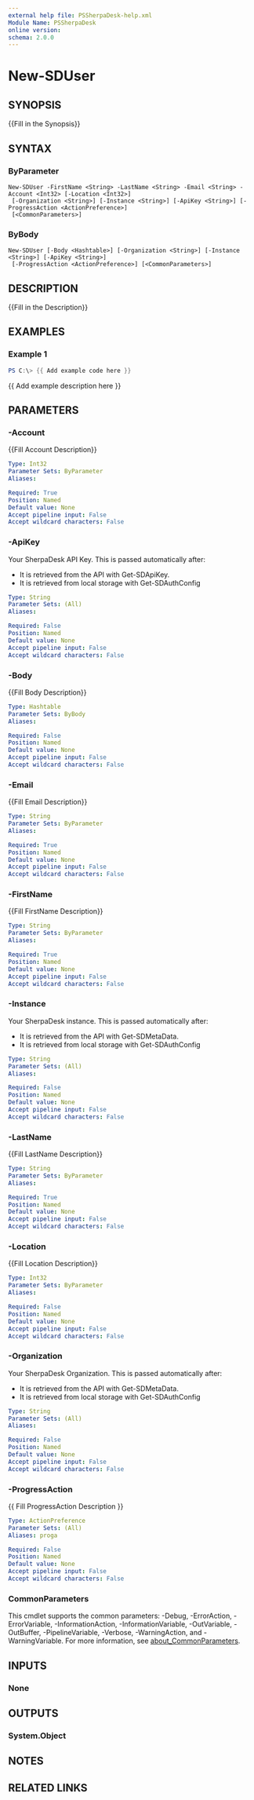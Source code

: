 ```yaml
---
external help file: PSSherpaDesk-help.xml
Module Name: PSSherpaDesk
online version:
schema: 2.0.0
---
```


# New-SDUser

## SYNOPSIS
{{Fill in the Synopsis}}

## SYNTAX

### ByParameter
```
New-SDUser -FirstName <String> -LastName <String> -Email <String> -Account <Int32> [-Location <Int32>]
 [-Organization <String>] [-Instance <String>] [-ApiKey <String>] [-ProgressAction <ActionPreference>]
 [<CommonParameters>]
```

### ByBody
```
New-SDUser [-Body <Hashtable>] [-Organization <String>] [-Instance <String>] [-ApiKey <String>]
 [-ProgressAction <ActionPreference>] [<CommonParameters>]
```

## DESCRIPTION
{{Fill in the Description}}

## EXAMPLES

### Example 1
```powershell
PS C:\> {{ Add example code here }}
```

{{ Add example description here }}

## PARAMETERS

### -Account
{{Fill Account Description}}

```yaml
Type: Int32
Parameter Sets: ByParameter
Aliases:

Required: True
Position: Named
Default value: None
Accept pipeline input: False
Accept wildcard characters: False
```

### -ApiKey
Your SherpaDesk API Key. This is passed automatically after:

- It is retrieved from the API with Get-SDApiKey.
- It is retrieved from local storage with Get-SDAuthConfig

```yaml
Type: String
Parameter Sets: (All)
Aliases:

Required: False
Position: Named
Default value: None
Accept pipeline input: False
Accept wildcard characters: False
```

### -Body
{{Fill Body Description}}

```yaml
Type: Hashtable
Parameter Sets: ByBody
Aliases:

Required: False
Position: Named
Default value: None
Accept pipeline input: False
Accept wildcard characters: False
```

### -Email
{{Fill Email Description}}

```yaml
Type: String
Parameter Sets: ByParameter
Aliases:

Required: True
Position: Named
Default value: None
Accept pipeline input: False
Accept wildcard characters: False
```

### -FirstName
{{Fill FirstName Description}}

```yaml
Type: String
Parameter Sets: ByParameter
Aliases:

Required: True
Position: Named
Default value: None
Accept pipeline input: False
Accept wildcard characters: False
```

### -Instance
Your SherpaDesk instance. This is passed automatically after:

- It is retrieved from the API with Get-SDMetaData.
- It is retrieved from local storage with Get-SDAuthConfig

```yaml
Type: String
Parameter Sets: (All)
Aliases:

Required: False
Position: Named
Default value: None
Accept pipeline input: False
Accept wildcard characters: False
```

### -LastName
{{Fill LastName Description}}

```yaml
Type: String
Parameter Sets: ByParameter
Aliases:

Required: True
Position: Named
Default value: None
Accept pipeline input: False
Accept wildcard characters: False
```

### -Location
{{Fill Location Description}}

```yaml
Type: Int32
Parameter Sets: ByParameter
Aliases:

Required: False
Position: Named
Default value: None
Accept pipeline input: False
Accept wildcard characters: False
```

### -Organization
Your SherpaDesk Organization. This is passed automatically after:

- It is retrieved from the API with Get-SDMetaData.
- It is retrieved from local storage with Get-SDAuthConfig

```yaml
Type: String
Parameter Sets: (All)
Aliases:

Required: False
Position: Named
Default value: None
Accept pipeline input: False
Accept wildcard characters: False
```

### -ProgressAction
{{ Fill ProgressAction Description }}

```yaml
Type: ActionPreference
Parameter Sets: (All)
Aliases: proga

Required: False
Position: Named
Default value: None
Accept pipeline input: False
Accept wildcard characters: False
```

### CommonParameters
This cmdlet supports the common parameters: -Debug, -ErrorAction, -ErrorVariable, -InformationAction, -InformationVariable, -OutVariable, -OutBuffer, -PipelineVariable, -Verbose, -WarningAction, and -WarningVariable. For more information, see [about_CommonParameters](http://go.microsoft.com/fwlink/?LinkID=113216).

## INPUTS

### None

## OUTPUTS

### System.Object
## NOTES

## RELATED LINKS
